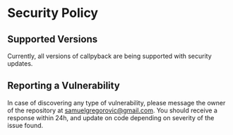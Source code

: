 # Security Policy

## Supported Versions

Currently, all versions of callpyback are
being supported with security updates.

## Reporting a Vulnerability

In case of discovering any type of vulnerability, please message the owner of the repository at samuelgregorovic@gmail.com. You should receive a response within 24h, and update on code depending on severity of the issue found.
